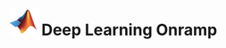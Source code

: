 ---
title: "<img src='/images/mini_mathworks.jpeg' width='50' height='50'> Deep Learning Onramp"
excerpt: ""
collection: portfolio
---